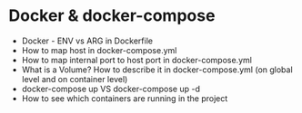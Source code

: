 # Docker & docker-compose

- Docker - ENV vs ARG in Dockerfile
- How to map host in docker-compose.yml
- How to map internal port to host port in docker-compose.yml
- What is a Volume? How to describe it in docker-compose.yml (on global level and on container level)
- docker-compose up VS docker-compose up -d
- How to see which containers are running in the project